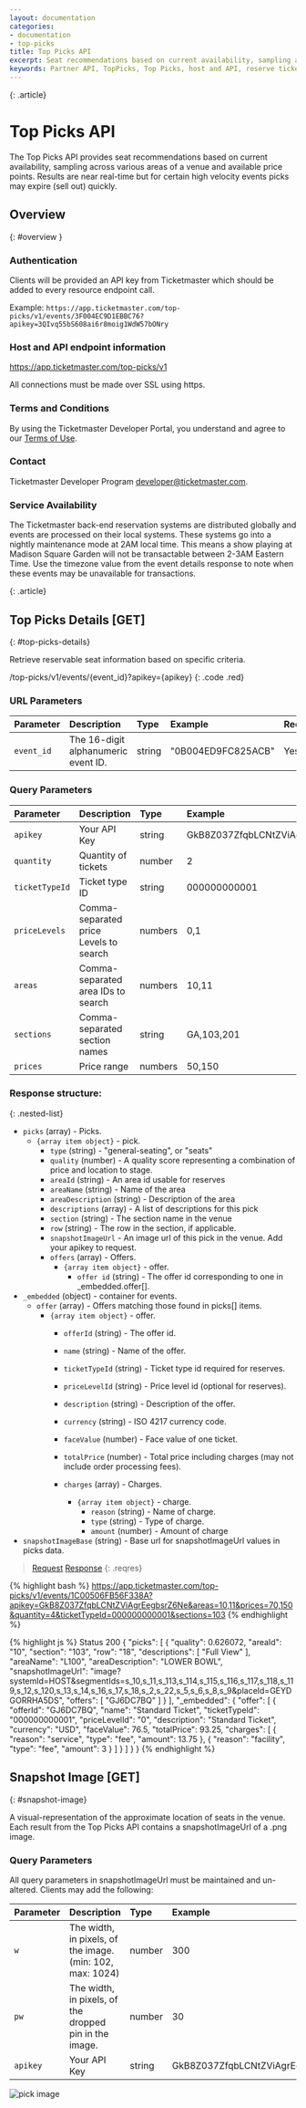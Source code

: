 ```yaml
---
layout: documentation
categories:
- documentation
- top-picks
title: Top Picks API
excerpt: Seat recommendations based on current availability, sampling across various areas of a venue and available price points.
keywords: Partner API, TopPicks, Top Picks, host and API, reserve tickets
---
```


{: .article}
# Top Picks API

The Top Picks API provides seat recommendations based on current availability, sampling across various areas of a venue and available price points. Results are near real-time but for certain high velocity events picks may expire (sell out) quickly.


## Overview
{: #overview }

### Authentication

Clients will be provided an API key from Ticketmaster which should be added to every resource endpoint call.

Example: `https://app.ticketmaster.com/top-picks/v1/events/3F004EC9D1EBBC76?apikey=3QIvq55bS608ai6r8moig1WdW57bONry`

### Host and API endpoint information

https://app.ticketmaster.com/top-picks/v1

All connections must be made over SSL using https.

### Terms and Conditions
By using the Ticketmaster Developer Portal, you understand and agree to our [Terms of Use](/support/terms-of-use/partner).

### Contact

Ticketmaster Developer Program [developer@ticketmaster.com](mailto:developer@ticketmaster.com).

### Service Availability

The Ticketmaster back-end reservation systems are distributed globally and events are processed on their local systems.  These systems go into a nightly maintenance mode at 2AM local time. This means a show playing at Madison Square Garden will not be transactable between 2-3AM Eastern Time.  Use the timezone value from the event details response to note when these events may be unavailable for transactions.


{: .article}
## Top Picks Details  [GET]
{: #top-picks-details}

Retrieve reservable seat information based on specific criteria.

/top-picks/v1/events/{event_id}?apikey={apikey}
{: .code .red}

### URL Parameters

| Parameter  | Description          | Type              | Example      | Required |
|:-----------|:---------------------|:----------------- |:------------------ |:-------- |
| `event_id` | The 16-digit alphanumeric event ID.     | string            |     "0B004ED9FC825ACB"           | Yes      |

### Query Parameters

| Parameter  | Description          | Type              | Example      | Required |
|:-----------|:---------------------|:----------------- |:------------------ |:-------- |
| `apikey`   | Your API Key         | string            |     GkB8Z037ZfqbLCNtZViAgrEegbsrZ6Ne          | Yes      |
| `quantity`   | Quantity of tickets         | number            |     2          | No (default=2)      |
| `ticketTypeId`   | Ticket type ID         | string            |     000000000001          | No      |
| `priceLevels` | Comma-separated price Levels to search | numbers | 0,1 | No |
| `areas` | Comma-separated area IDs to search | numbers | 10,11 | No |
| `sections` | Comma-separated section names | string | GA,103,201 | No |
| `prices` | Price range | numbers | 50,150 | No |

### Response structure:

{: .nested-list}

- `picks` (array) - Picks.
    - `{array item object}` - pick.
        * `type` (string) - "general-seating", or "seats"
        * `quality` (number) - A quality score representing a combination of price and location to stage.
        * `areaId` (string) - An area id usable for reserves
        * `areaName` (string) - Name of the area
        * `areaDescription` (string) - Description of the area
        * `descriptions` (array) - A list of descriptions for this pick
        * `section` (string) - The section name in the venue
        * `row` (string) - The row in the section, if applicable.
        * `snapshotImageUrl` - An image url of this pick in the venue. Add your apikey to request.
        * `offers` (array) - Offers.    
            - `{array item object}` - offer.
                - `offer id` (string) - The offer id corresponding to one in _embedded.offer[].
- `_embedded` (object) - container for events.
    * `offer` (array) - Offers matching those found in picks[] items.
        - `{array item object}` - offer.
            * `offerId` (string) - The offer id.
            * `name` (string) - Name of the offer.
            * `ticketTypeId` (string) - Ticket type id required for reserves.
            * `priceLevelId` (string) - Price level id (optional for reserves).
            * `description` (string) - Description of the offer.
            * `currency` (string) - ISO 4217 currency code.
            * `faceValue` (number) - Face value of one ticket.
            * `totalPrice` (number) - Total price including charges (may not include order processing fees).

            * `charges` (array) - Charges.    
                - `{array item object}` - charge.
                    - `reason` (string) - Name of charge.
                    - `type` (string) - Type of charge.
                    - `amount` (number) - Amount of charge
- `snapshotImageBase` (string) - Base url for snapshotImageUrl values in picks data.

>[Request](#req)
>[Response](#res)
{: .reqres}


{% highlight bash %}
https://app.ticketmaster.com/top-picks/v1/events/1C00506FB56F338A?apikey=GkB8Z037ZfqbLCNtZViAgrEegbsrZ6Ne&areas=10,11&prices=70,150&quantity=4&ticketTypeId=000000000001&sections=103
{% endhighlight %}

{% highlight js %}
Status 200
{
  "picks": [
    {
      "quality": 0.626072,
      "areaId": "10",
      "section": "103",
      "row": "18",
      "descriptions": [
          "Full View"
      ],
      "areaName": "L100",
      "areaDescription": "LOWER BOWL",
      "snapshotImageUrl": "image?systemId=HOST&segmentIds=s_10,s_11,s_113,s_114,s_115,s_116,s_117,s_118,s_119,s_12,s_120,s_13,s_14,s_16,s_17,s_18,s_2,s_22,s_5,s_6,s_8,s_9&placeId=GEYDGORRHA5DS",
      "offers": [
        "GJ6DC7BQ"
      ]
    }
  ],
  "_embedded": {
    "offer": [
      {
        "offerId": "GJ6DC7BQ",
        "name": "Standard Ticket",
        "ticketTypeId": "000000000001",
        "priceLevelId": "0",
        "description": "Standard Ticket",
        "currency": "USD",
        "faceValue": 76.5,
        "totalPrice": 93.25,
        "charges": [
          {
            "reason": "service",
            "type": "fee",
            "amount": 13.75
          },
          {
            "reason": "facility",
            "type": "fee",
            "amount": 3
          }
        ]
      }
    ]
  }
}
{% endhighlight %}


## Snapshot Image [GET]
{: #snapshot-image}

A visual-representation of the approximate location of seats in the venue. Each result from the Top Picks API contains a snapshotImageUrl of a .png image.


### Query Parameters
All query parameters in snapshotImageUrl must be maintained and un-altered. Clients may add the following:

| Parameter  | Description          | Type              | Example      | Required |
|:-----------|:---------------------|:----------------- |:------------------ |:-------- |
| `w`   | The width, in pixels, of the image.  (min: 102, max: 1024)      | number            |     300          | No      |
| `pw`   | The width, in pixels, of the dropped pin in the image.         | number            |     30          | No      |
| `apikey`   | Your API Key         | string            |     GkB8Z037ZfqbLCNtZViAgrEegbsrZ6Ne           | Yes      |


![pick image](/assets/img/products-and-docs/top-pick-1.png)



